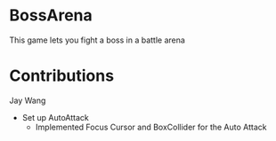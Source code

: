 # BossArena

This game lets you fight a boss in a battle arena

# Contributions
Jay Wang
- Set up AutoAttack
    - Implemented Focus Cursor and BoxCollider for the Auto Attack